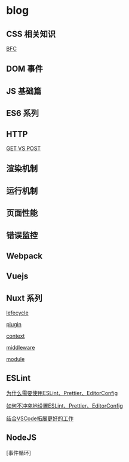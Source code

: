 # blog

## CSS 相关知识

[BFC]()

## DOM 事件

## JS 基础篇

## ES6 系列

## HTTP

[GET VS POST](https://github.com/wangjing013/blog/issues/1)

## 渲染机制

## 运行机制

## 页面性能

## 错误监控

## Webpack

## Vuejs

## Nuxt 系列

[lefecycle](https://github.com/wangjing013/blog/issues/2)

[plugin](https://github.com/wangjing013/blog/issues/3)

[context](https://github.com/wangjing013/blog/issues/4)

[middleware](https://github.com/wangjing013/blog/issues/5)

[module](https://github.com/wangjing013/blog/issues/6)

## ESLint 
[为什么需要使用ESLint、Prettier、EditorConfig](https://github.com/wangjing013/blog/issues/8)

[如何不冲突地设置ESLint、Prettier、EditorConfig](https://github.com/wangjing013/blog/issues/9)

[结合VSCode拓展更好的工作](https://github.com/wangjing013/blog/issues/10)

## NodeJS
[事件循环]
